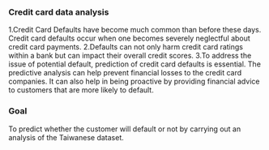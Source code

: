 ### Credit card data analysis

1.Credit Card Defaults have become much common than before these days. Credit card defaults occur when one becomes severely neglectful about credit card payments.
2.Defaults can not only harm credit card ratings within a bank but can impact their overall credit
  scores.
3.To address the issue of potential default, prediction of credit card defaults is essential. The
  predictive analysis can help prevent financial losses to the credit card companies. It can also help
  in being proactive by providing financial advice to customers that are more likely to default.
   
### Goal
To predict whether the customer will default or not by carrying out an analysis of the Taiwanese
dataset.
